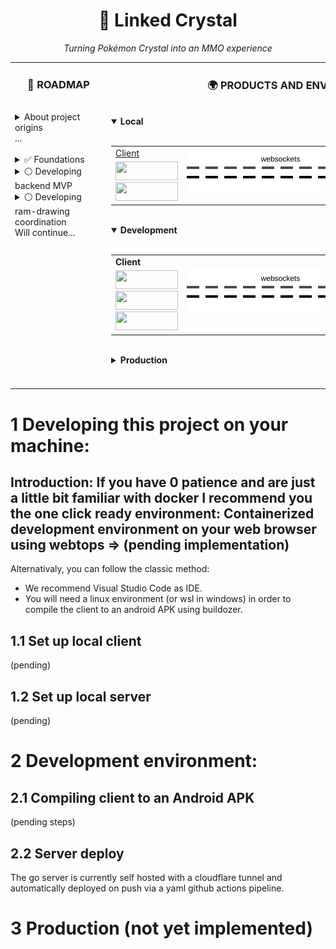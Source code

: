<h1 align="center">💎 Linked Crystal</h1>
<p align="center"><em>Turning Pokémon Crystal into an MMO experience</em></p>

<table>
  <tr>
    <td valign="top">
      <h3 align="center">🚀 ROADMAP</h3>
      <img src="https://via.placeholder.com/400x1/FFFFFF/FFFFFF" alt="" width="140" height="1">
      <br>
      <details>
        <summary>About project origins</summary>
      <details>
        <summary>✅ 2020: The idea is born</summary>
        Probably around 2020 I discovered this bad boy called Pyboy. I was so hyped about that famouse video where one guy used genetic algorithms to teach a neuronal network to play Super Mario. That was way before LLMs and looked just amazing! I didnt even use git at the moment and had learnt Python just for bioinformatics. Somehow i reallized I could teoretically mimic an online experience for Pokemon Silver (my first and most favorite videogame) with the functions the pyboy API offered. Pyboy didnt even have sound nor color support at that moment. 
      </details>
      <br>
      <details>
        <summary>✅ 2023: Second iteration</summary>
        This time with pokemon crystal in mind (better pokemon diversity during the early game). I had to map the ram positions again as they're different for this rom. This time with color and a stronger programming background around 2023. But there was a little big problem: I play emulators on android laying on my sofa, not on desktop, which is way more unconfortable.
      </details>
      <br>
      <details>
        <summary>✅ Adapting pyboy to android</summary>
        By far the hardest and most uncertain thing I've done in this world. I was stuck here for a couple of years. Somehow it ended up working.
      </details>
      </details>
      <div>...</div>
      <br>
      <details>
        <summary>✅ Foundations</summary>
        <ul>
          <li>✅ Defining architecture</li>
          <li>✅ Integrating pyboy into an APK</li>
          <li>✅ Defining development environments</li>
        </ul>
      </details>
      <details>
        <summary>⚪ Developing backend MVP</summary>
        <ul>
          <li>⚪ Websockets and really eficient approach</li>
          <li>⚪ Centrilized server</li>
          <li>⚪ Sends info from all players to every player every 0.1 secs</li>
          <li>⚪ Easy to update data transfer model</li>
        </ul>
      </details>
      <details>
        <summary>⚪ Developing ram-drawing coordination</summary>
        <ul>
          <li>⚪ Defining the data transfer model</li>
          <li>⚪ Flawless drawing of the diferent players on screen</li>
        </ul>
      </details>
      <div>Will continue...</div>
    </td>
    <td valign="top">
      <h3 align="center">🌍 PRODUCTS AND ENVIRONMENTS</h3>    
      <img src="https://via.placeholder.com/400x1/FFFFFF/FFFFFF" alt="" width="600" height="1"><br>
      <details open>
        <summary><b>Local</b><br></summary>
          <br>
          <table>
              <tr>
                <td>
                  <a href="#set-up-local-client">Client</a>
                </td>
                <td rowspan="3" align="center">
                  <img src="https://raw.githubusercontent.com/sergiomele97/Linked_crystal_monorepo/main/.github/assets/flow.svg" width="300" alt="data flow animation">
                </td>
                <td>
                  <a href="#set-up-local-server">Server</a>
                </td>
              </tr>
              <tr>
                  <td>
                    <code><img height="30" width="100" src="https://img.shields.io/badge/Kivy-Desktop-brightgreen"></code><br>
                    <code><img height="30" width="100" src="https://img.shields.io/badge/Python-FFD43B?style=for-the-badge&logo=python&logoColor=blue"></code>
                  </td>
                  <td>
                    <code><img height="60" width="100" src="https://img.shields.io/badge/Go-00ADD8?logo=Go&logoColor=white&style=for-the-badge"></code>
                  </td>
              </tr>
          </table>
      </details>
      <img src="https://via.placeholder.com/400x1/FFFFFF/FFFFFF" alt="" width="600" height="1"><br>
      <details open>
        <summary><b>Development</b><br></summary>
          <br>
          <table>
              <tr>
                <td><b>Client</b></td>
                <td rowspan="2" align="center">
                  <img src="https://raw.githubusercontent.com/sergiomele97/Linked_crystal_monorepo/main/.github/assets/flow.svg" width="300" alt="data flow animation">
                </td>
                <td><b>Server</b></td>
              </tr>
              <tr>
                  <td>
                    <code><img height="30" width="100" src="https://img.shields.io/badge/Android-3DDC84?logo=android&logoColor=white"></code><br>         
                    <code><img height="30" width="100" src="https://img.shields.io/badge/Kivy-Buildozer-blue?logo=python"></code><br>
                    <code><img height="30" width="100" src="https://img.shields.io/badge/Python-FFD43B?style=for-the-badge&logo=python&logoColor=blue"></code>
                  </td>
                  <td>
                    <code><img height="30" width="100" src="https://img.shields.io/badge/Cloudflare-F38020?style=for-the-badge&logo=Cloudflare&logoColor=white"></code><br>
                    <code><img height="60" width="100" src="https://img.shields.io/badge/Go-00ADD8?logo=Go&logoColor=white&style=for-the-badge"></code>
                  </td>
              </tr>
          </table>
      </details>
      <img src="https://via.placeholder.com/400x1/FFFFFF/FFFFFF" alt="" width="600" height="1"><br>
      <details>
        <summary><b>Production</b><br></summary>
          <br>
          <table>
              <tr>
                <td><b>Client</b></td>
                <td rowspan="2" align="center">
                  <img src="https://raw.githubusercontent.com/sergiomele97/Linked_crystal_monorepo/main/.github/assets/not_flow.svg" width="300" alt="data flow animation">
                </td>
                <td><b>Server</b></td>
              </tr>
              <tr>
                  <td>
                    Not published
                  </td>
                  <td>
                    Not deployed
                  </td>
              </tr>
          </table>
      </details>
      <img src="https://via.placeholder.com/400x1/FFFFFF/FFFFFF" alt="" width="600" height="1"><br>
      <br>
    </td>
    
  </tr>
</table>

# 1 Developing this project on your machine:

## Introduction: If you have 0 patience and are just a little bit familiar with docker I recommend you the one click ready environment: Containerized development environment on your web browser using webtops => (pending implementation)

Alternativaly, you can follow the classic method:
- We recommend Visual Studio Code as IDE.
- You will need a linux environment (or wsl in windows) in order to compile the client to an android APK using buildozer.

## 1.1 Set up local client
(pending)

## 1.2 Set up local server
(pending)

# 2 Development environment:

## 2.1 Compiling client to an Android APK
(pending steps)

## 2.2 Server deploy
The go server is currently self hosted with a cloudflare tunnel and automatically deployed on push via a yaml github actions pipeline.

# 3 Production (not yet implemented)
